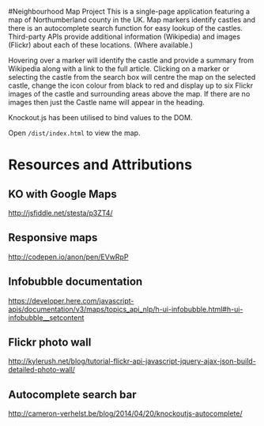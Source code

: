 #Neighbourhood Map Project
This is a single-page application featuring a map of Northumberland county in the UK. Map markers identify castles and there is an autocomplete search function for easy lookup of the castles. Third-party APIs provide additional information (Wikipedia) and images (Flickr) about each of these locations. (Where available.)

Hovering over a marker will identify the castle and provide a summary from Wikipedia along with a link to the full article. Clicking on a marker or selecting the castle from the search box will centre the map on the selected castle, change the icon colour from black to red and display up to six Flickr images of the castle and surrounding areas above the map. If there are no images then just the Castle name will appear in the heading.

Knockout.js has been utilised to bind values to the DOM.

Open `/dist/index.html` to view the map.

# Resources and Attributions
## KO with Google Maps
http://jsfiddle.net/stesta/p3ZT4/

## Responsive maps
http://codepen.io/anon/pen/EVwRpP

## Infobubble documentation
https://developer.here.com/javascript-apis/documentation/v3/maps/topics_api_nlp/h-ui-infobubble.html#h-ui-infobubble__setcontent

## Flickr photo wall
http://kylerush.net/blog/tutorial-flickr-api-javascript-jquery-ajax-json-build-detailed-photo-wall/

## Autocomplete search bar
http://cameron-verhelst.be/blog/2014/04/20/knockoutjs-autocomplete/
